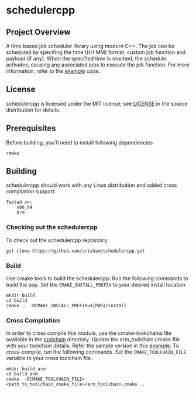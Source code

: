 # schedulercpp

## Project Overview
A time based job scheduler library using modern C++. The job can be scheduled by specifing the time (HH:MM) format, custom job function and payload (if any). When the specified time is reached, the schedule activates, causing any associated jobs to execute the job function. For more information, refer to the [example](example) code. 

## License
schedulercpp is licensed under the MIT license; see [LICENSE](LICENSE) in the source distribution for details.


## Prerequisites
Before building, you'll need to install following dependencies

    cmake

## Building
schedulercpp should work with any Linux distribution and added cross compilation support.

    Tested on:
        x86_64
        Arm
        
### Checking out the schedulercpp
To check out the schedulercpp repository:

    git clone https://github.com/srisham/schedulercpp.git
    
### Build
Use cmake tools to build the schedulercpp. Run the following commands to build the app. Set the `CMAKE_INSTALL_PREFIX` to your desired install location

    mkdir build
    cd build
    cmake .. -DCMAKE_INSTALL_PREFIX=${PWD}/install

### Cross Compilation
In order to cross compile this module, use the cmake-tookchains file available in the [toolchain](cmake/toolchain) directory. Update the arm_toolchain.cmake file with your toolchain details. Refer the sample version in this [example](cmake/toolchain/example).
To cross-compile, run the following commands. Set the `CMAKE_TOOLCHAIN_FILE` variable to your cross toolchain file.

    mkdir build_arm
    cd build_arm
    cmake  -DCMAKE_TOOLCHAIN_FILE=<path_to_toolchain_cmake_file>/arm_toolchain.cmake ..
